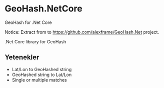 # GeoHash.NetCore
GeoHash for .Net Core

Notice: Extract from to https://github.com/alexframe/GeoHash.Net project.

.Net Core library for GeoHash

## Yetenekler
* Lat/Lon to GeoHashed string
* GeoHashed string to Lat/Lon
* Single or multiple matches
